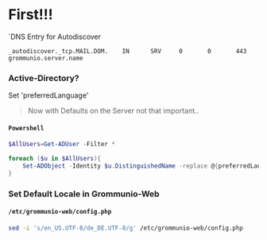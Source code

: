 
# First!!!

`DNS Entry for Autodiscover
```
_autodiscover._tcp.MAIL.DOM.    IN      SRV     0       0       443 grommunio.server.name
```


### Active-Directory?

Set 'preferredLanguage'

> Now with Defaults on the Server not that important..

#### **`Powershell`**
``` powershell
$AllUsers=Get-ADUser -Filter *

foreach ($u in $AllUsers){
    Set-ADObject -Identity $u.DistinguishedName -replace @{preferredLanguage="de_DE"}
}
```

### Set Default Locale in Grommunio-Web

#### **`/etc/grommunio-web/config.php`**
``` bash
sed -i 's/en_US.UTF-8/de_DE.UTF-8/g' /etc/grommunio-web/config.php
```

